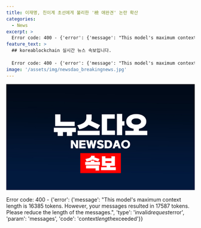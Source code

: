 ```yaml
---
title: 이재명, 친이계 초선에게 불리한 '檢 애완견' 논란 확산
categories:
  - News
excerpt: >
  Error code: 400 - {'error': {'message': "This model's maximum context length is 16385 tokens. However, your messages resulted in 16665 tokens. Please reduce the length of the messages.", 'type': 'invalid_request_error', 'param': 'messages', 'code': 'context_length_exceeded'}}
feature_text: >
  ## koreablockchain 실시간 뉴스 속보입니다.

  Error code: 400 - {'error': {'message': "This model's maximum context length is 16385 tokens. However, your messages resulted in 16665 tokens. Please reduce the length of the messages.", 'type': 'invalid_request_error', 'param': 'messages', 'code': 'context_length_exceeded'}}
image: '/assets/img/newsdao_breakingnews.jpg'
---
```


<p><img src="/assets/img/newsdao_breakingnews.jpg" alt="koreablockchain 속보" /></p>

<p>Error code: 400 - {'error': {'message': "This model's maximum context length is 16385 tokens. However, your messages resulted in 17587 tokens. Please reduce the length of the messages.", 'type': 'invalid<em>request</em>error', 'param': 'messages', 'code': 'context<em>length</em>exceeded'}}</p>

